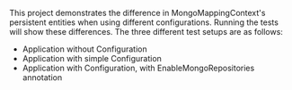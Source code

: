 This project demonstrates the difference in MongoMappingContext's persistent entities when using different configurations. Running the tests will 
show these differences. The three different test setups are as follows:
- Application without Configuration
- Application with simple Configuration
- Application with Configuration, with EnableMongoRepositories annotation
